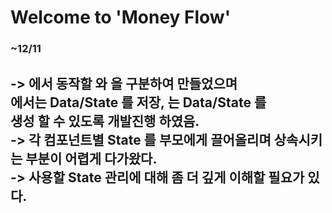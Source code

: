 # Welcome to 'Money Flow'

### ~12/11 <br>
 -> <App /> 에서 동작할 <Expenses /> 와 <NewExpense /> 을 구분하여 만들었으며 <br>
 <Expenses /> 에서는 Data/State 를 저장, <NewExpense /> 는 Data/State 를 <br>
 생성 할 수 있도록 개발진행 하였음. <br>
 -> 각 컴포넌트별 State 를 부모에게 끌어올리며 상속시키는 부분이 어렵게 다가왔다. <br>
 -> 사용할 State 관리에 대해 좀 더 깊게 이해할 필요가 있다. <br>
-----------------------------------------------------------------------
